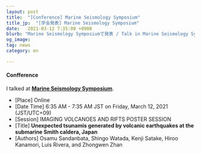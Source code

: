 ```yaml
---
layout: post
title:  "[Conference] Marine Seismology Symposium"
title_jp:  "[学会発表] Marine Seismology Symposium"
date:   2021-03-12 7:35:00 +0900
blurb: "Marine Seismology Symposiumで発表 / Talk in Marine Seismology Symposium"
og_image:
tag: news
category: en

---
```


#### **Confference**

I talked at [**Marine Seismology Symposium**](https://marineseismology.us2.pathable.com/).

- [Place] Online
- [Date Time] 6:35 AM - 7:35 AM JST on Friday, March 12, 2021 (JST/UTC+09)
- [Session] IMAGING VOLCANOES AND RIFTS POSTER SESSION
- [Title] **Unexpected tsunamis generated by volcanic earthquakes at the submarine Smith caldera, Japan**
- [Authors] Osamu Sandanbata, Shingo Watada, Kenji Satake, Hiroo Kanamori, Luis Rivera, and Zhongwen Zhan
